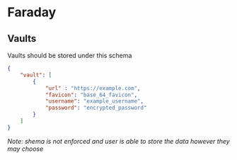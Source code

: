 # Faraday

## Vaults
Vaults should be stored under this schema
```json
{
    "vault": [
        {
            "url" : "https://example.com",
            "favicon": "base_64_favicon",
            "username": "example_username",
            "password": "encrypted_password"
        }
    ]
}
```
*Note: shema is not enforced and user is able to store the data however they may choose*